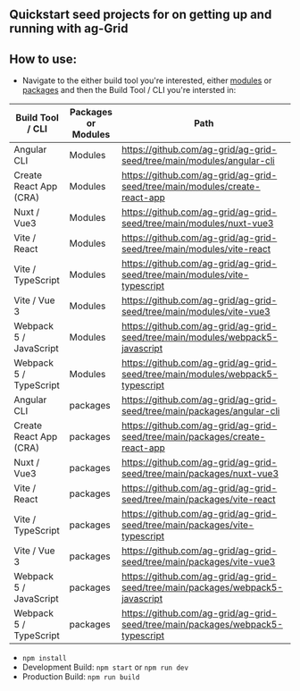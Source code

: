 ## Quickstart seed projects for on getting up and running with ag-Grid

## How to use:
* Navigate to the either  build tool you're interested, either [modules](https://www.ag-grid.com/javascript-data-grid/modules/) or [packages](https://www.ag-grid.com/javascript-data-grid/modules/) and then the Build Tool / CLI you're intersted in:

| Build Tool / CLI       | Packages or Modules | Path                                                                           |
|------------------------|---------------------|--------------------------------------------------------------------------------|
| Angular CLI            | Modules             | https://github.com/ag-grid/ag-grid-seed/tree/main/modules/angular-cli          |
| Create React App (CRA) | Modules             | https://github.com/ag-grid/ag-grid-seed/tree/main/modules/create-react-app     |
| Nuxt / Vue3            | Modules             | https://github.com/ag-grid/ag-grid-seed/tree/main/modules/nuxt-vue3            |
| Vite / React           | Modules             | https://github.com/ag-grid/ag-grid-seed/tree/main/modules/vite-react           |
| Vite / TypeScript      | Modules             | https://github.com/ag-grid/ag-grid-seed/tree/main/modules/vite-typescript      |
| Vite / Vue 3           | Modules             | https://github.com/ag-grid/ag-grid-seed/tree/main/modules/vite-vue3            |
| Webpack 5 / JavaScript | Modules             | https://github.com/ag-grid/ag-grid-seed/tree/main/modules/webpack5-javascript  |
| Webpack 5 / TypeScript | Modules             | https://github.com/ag-grid/ag-grid-seed/tree/main/modules/webpack5-typescript  |
| Angular CLI            | packages            | https://github.com/ag-grid/ag-grid-seed/tree/main/packages/angular-cli         |
| Create React App (CRA) | packages            | https://github.com/ag-grid/ag-grid-seed/tree/main/packages/create-react-app    |
| Nuxt / Vue3            | packages            | https://github.com/ag-grid/ag-grid-seed/tree/main/packages/nuxt-vue3           |
| Vite / React           | packages            | https://github.com/ag-grid/ag-grid-seed/tree/main/packages/vite-react          |
| Vite / TypeScript      | packages            | https://github.com/ag-grid/ag-grid-seed/tree/main/packages/vite-typescript     |
| Vite / Vue 3           | packages            | https://github.com/ag-grid/ag-grid-seed/tree/main/packages/vite-vue3           |
| Webpack 5 / JavaScript | packages            | https://github.com/ag-grid/ag-grid-seed/tree/main/packages/webpack5-javascript |
| Webpack 5 / TypeScript | packages            | https://github.com/ag-grid/ag-grid-seed/tree/main/packages/webpack5-typescript |

* `npm install`
* Development Build: `npm start` or `npm run dev`
* Production Build: `npm run build`
